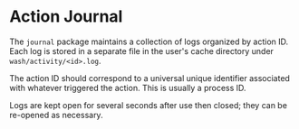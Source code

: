 # Action Journal

The `journal` package maintains a collection of logs organized by action ID. Each log is stored in a separate file in the user's cache directory under `wash/activity/<id>.log`.

The action ID should correspond to a universal unique identifier associated with whatever triggered the action. This is usually a process ID.

Logs are kept open for several seconds after use then closed; they can be re-opened as necessary.
